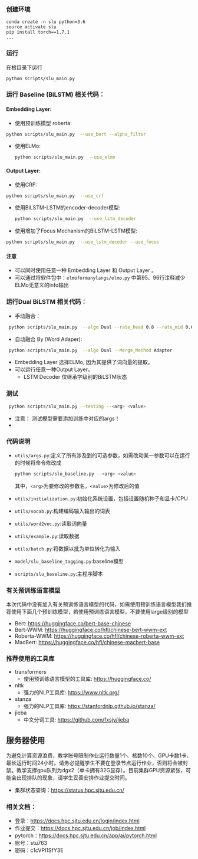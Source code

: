 ### 创建环境

    conda create -n slu python=3.6
    source activate slu
    pip install torch==1.7.1
    ...

### 运行

在根目录下运行

```bash
python scripts/slu_main.py
```

### 运行 Baseline (BiLSTM) 相关代码：

#### Embedding Layer:

-   使用预训练模型 roberta:
  ```bash
  python scripts/slu_main.py  --use_bert --alpha_filter
  ```
-   使用ELMo:
    ```bash
    python scripts/slu_main.py  --use_elmo
    ```

#### Output Layer:

-   使用CRF:
  ```bash
  python scripts/slu_main.py  --use_crf
  ```

-   使用BiLSTM-LSTM的encoder-decoder模型:

    ```bash
    python scripts/slu_main.py  --use_lstm_decoder
    ```

-   使用增加了Focus Mechanism的BiLSTM-LSTM模型:
  ```bash
  python scripts/slu_main.py  --use_lstm_decoder --use_focus
  ```

#### 注意
-   可以同时使用任意一种 Embedding Layer 和 Output Layer 。
-   可以通过将软件包中：`elmoformanylangs/elmo.py` 中第95、96行注释减少ELMo无意义的info输出

### 运行Dual BiLSTM 相关代码：

-   手动融合：

```bash
 python scripts/slu_main.py  --algo Dual --rate_head 0.8 --rate_mid 0.6 --use_dict 
```
-   自动融合 By (Word Adaper):
```bash
 python scripts/slu_main.py  --algo Dual --Merge_Method Adapter
```

-   Embedding Layer 选择ELMo, 因为其提供了词向量的提取。
-   可以运行任意一种Output Layer。
    -   LSTM Decoder 仅继承字级别的BiLSTM状态


### 测试

```bash
 python scripts/slu_main.py --testing --<arg> <value>
```

-   注意： 测试模型需要添加训练中对应的args！
-   

### 代码说明

+ `utils/args.py`:定义了所有涉及到的可选参数，如需改动某一参数可以在运行的时候将命令修改成
        
  
    ```bash
    python scripts/slu_baseline.py --<arg> <value>
    ```
    
    其中，`<arg>`为要修改的参数名，`<value>`为修改后的值
+ `utils/initialization.py`:初始化系统设置，包括设置随机种子和显卡/CPU
+ `utils/vocab.py`:构建编码输入输出的词表
+ `utils/word2vec.py`:读取词向量
+ `utils/example.py`:读取数据
+ `utils/batch.py`:将数据以批为单位转化为输入
+ `model/slu_baseline_tagging.py`:baseline模型
+ `scripts/slu_baseline.py`:主程序脚本

### 有关预训练语言模型

本次代码中没有加入有关预训练语言模型的代码，如需使用预训练语言模型我们推荐使用下面几个预训练模型，若使用预训练语言模型，不要使用large级别的模型
+ Bert: https://huggingface.co/bert-base-chinese
+ Bert-WWM: https://huggingface.co/hfl/chinese-bert-wwm-ext
+ Roberta-WWM: https://huggingface.co/hfl/chinese-roberta-wwm-ext
+ MacBert: https://huggingface.co/hfl/chinese-macbert-base

### 推荐使用的工具库

+ transformers
  + 使用预训练语言模型的工具库: https://huggingface.co/
+ nltk
  + 强力的NLP工具库: https://www.nltk.org/
+ stanza
  + 强力的NLP工具库: https://stanfordnlp.github.io/stanza/
+ jieba
  + 中文分词工具: https://github.com/fxsjy/jieba

## 服务器使用

为避免计算资源浪费，教学账号限制作业运行数量1个、核数10个、GPU卡数1卡、最长运行时间24小时。请务必提醒学生不要在登录节点运行作业，否则将会被封禁。教学支撑gpu队列为dgx2（单卡拥有32G显存）。目前集群GPU资源紧张，可能会出现排队的现象，请学生妥善安排作业提交时间。

-   集群状态查询：https://status.hpc.sjtu.edu.cn/

###  相关文档：

-   登录：https://docs.hpc.sjtu.edu.cn/login/index.html
-   作业提交：https://docs.hpc.sjtu.edu.cn/job/index.html
-   pytorch：https://docs.hpc.sjtu.edu.cn/app/ai/pytorch.html
-   账号：stu763
-   密码：c1cVPI1SfY3E
